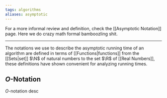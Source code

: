 ```yaml
---
tags: algorithms
aliases: asymptotic
---
```

For a more informal review and definition, check the [[Asymptotic Notation]] page. Here we do crazy math formal bamboozling shit.
___
The notations we use to describe the asymptotic running time of an algorithm are defined in terms of [[Functions|functions]] from the [[Sets|set]] $\N$ of natural numbers to the set $\R$ of [[Real Numbers]], these definitions have shown convenient for analyzing running times.
## $O$-Notation
$O$-notation desc